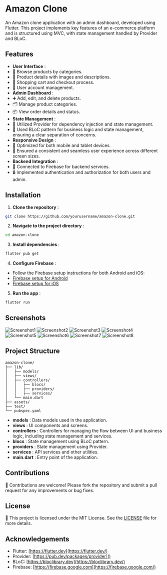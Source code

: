 # Amazon Clone

An Amazon clone application with an admin dashboard, developed using Flutter. This project implements key features of an e-commerce platform and is structured using MVC, with state management handled by Provider and BLoC.
## Features 
- **User Interface** :
- 📜 Browse products by categories.
- 📝 Product details with images and descriptions.
- 🛒 Shopping cart and checkout process.
- 👤 User account management. 
- **Admin Dashboard** :
- ➕ Add, edit, and delete products.
- 🗂️ Manage product categories.
- 📦 View order details and status. 
- **State Management** :
- 🔧 Utilized Provider for dependency injection and state management.
- 🧩 Used BLoC pattern for business logic and state management, ensuring a clear separation of concerns. 
- **Responsive Design** :
- 📱 Optimized for both mobile and tablet devices.
- 📐 Ensured a consistent and seamless user experience across different screen sizes. 
- **Backend Integration** :
- 🔗 Connected to Firebase for backend services.
- 🔒 Implemented authentication and authorization for both users and admin.
## Installation 
1. **Clone the repository** :

```bash
git clone https://github.com/yourusername/amazon-clone.git
``` 
2. **Navigate to the project directory** :

```bash
cd amazon-clone
``` 
3. **Install dependencies** :

```bash
flutter pub get
``` 
4. **Configure Firebase** : 
- Follow the Firebase setup instructions for both Android and iOS: 
- [Firebase setup for Android]() 
- [Firebase setup for iOS]() 
5. **Run the app** :

```bash
flutter run
```
## Screenshots
![Screenshot1](/screenshots/photo_2024-05-29_22-22-33.jpg)
![Screenshot2](/screenshots/photo_2024-05-29_22-22-37.jpg)
![Screenshot3](/screenshots/photo_2024-05-29_22-22-40.jpg)
![Screenshot4](/screenshots/photo_2024-05-29_22-22-44.jpg)
![Screenshot5](/screenshots/photo_2024-05-29_22-22-58.jpg)
![Screenshot6](/screenshots/photo_2024-05-29_22-23-06.jpg)
![Screenshot7](/screenshots/photo_2024-05-29_22-26-36.jpg)
![Screenshot8](/screenshots/photo_2024-05-29_22-26-40.jpg)



## Project Structure

```plaintext
amazon-clone/
├── lib/
│   ├── models/
│   ├── views/
│   ├── controllers/
│   │   ├── blocs/
│   │   ├── providers/
│   │   ├── services/
│   └── main.dart
├── assets/
├── test/
└── pubspec.yaml
```

 
- **models** : Data models used in the application. 
- **views** : UI components and screens. 
- **controllers** : Controllers for managing the flow between UI and business logic, including state management and services. 
- **blocs** : State management using BLoC pattern. 
- **providers** : State management using Provider. 
- **services** : API services and other utilities. 
- **main.dart** : Entry point of the application.
## Contributions

🤝 Contributions are welcome! Please fork the repository and submit a pull request for any improvements or bug fixes.
## License

📜 This project is licensed under the MIT License. See the [LICENSE]()  file for more details.
## Acknowledgements 
- Flutter: [https://flutter.dev](https://flutter.dev/) 
- Provider: [https://pub.dev/packages/provider]() 
- BLoC: [https://bloclibrary.dev](https://bloclibrary.dev/) 
- Firebase: [https://firebase.google.com](https://firebase.google.com/)
